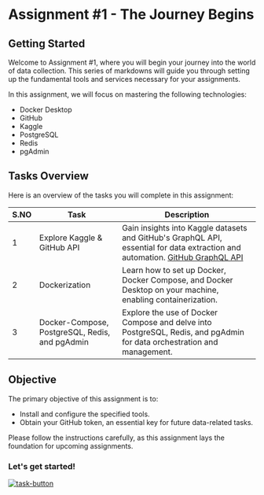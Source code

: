 # Assignment #1 - The Journey Begins

## Getting Started

Welcome to Assignment #1, where you will begin your journey into the world of data collection. This series of markdowns will guide you through setting up the fundamental tools and services necessary for your assignments.

In this assignment, we will focus on mastering the following technologies:

- Docker Desktop
- GitHub
- Kaggle
- PostgreSQL
- Redis
- pgAdmin

## Tasks Overview

Here is an overview of the tasks you will complete in this assignment:

| S.NO | Task                                              | Description                                                                                         |
| ---- | ------------------------------------------------- | --------------------------------------------------------------------------------------------------- |
| 1    | Explore Kaggle & GitHub API                       | Gain insights into Kaggle datasets and GitHub's GraphQL API, essential for data extraction and automation. [GitHub GraphQL API](https://www.kaggle.com/datasets/github/github-repos?select=sample_repos) |
| 2    | Dockerization                                     | Learn how to set up Docker, Docker Compose, and Docker Desktop on your machine, enabling containerization. |
| 3    | Docker-Compose, PostgreSQL, Redis, and pgAdmin    | Explore the use of Docker Compose and delve into PostgreSQL, Redis, and pgAdmin for data orchestration and management. |

## Objective

The primary objective of this assignment is to:

- Install and configure the specified tools.
- Obtain your GitHub token, an essential key for future data-related tasks.

Please follow the instructions carefully, as this assignment lays the foundation for upcoming assignments.

### Let's get started!

[![task-button]][Shield]

[task-button]: https://img.shields.io/badge/Start_Task_1-F76902?style=for-the-badge
[Shield]: Tasks/Task_1/task_1.md
